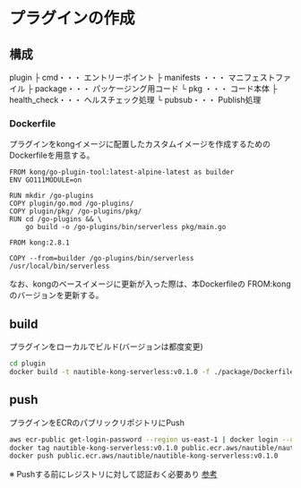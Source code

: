 # プラグインの作成

## 構成

plugin
├ cmd・・・ エントリーポイント
├ manifests ・・・ マニフェストファイル
├ package・・・ パッケージング用コード
└ pkg ・・・ コード本体
   ├ health_check・・・ ヘルスチェック処理
   └ pubsub・・・ Publish処理

### Dockerfile

プラグインをkongイメージに配置したカスタムイメージを作成するためのDockerfileを用意する。

```docker
FROM kong/go-plugin-tool:latest-alpine-latest as builder
ENV GO111MODULE=on

RUN mkdir /go-plugins
COPY plugin/go.mod /go-plugins/
COPY plugin/pkg/ /go-plugins/pkg/
RUN cd /go-plugins && \
    go build -o /go-plugins/bin/serverless pkg/main.go

FROM kong:2.8.1

COPY --from=builder /go-plugins/bin/serverless /usr/local/bin/serverless
```

なお、kongのベースイメージに更新が入った際は、本Dockerfileの FROM:kongのバージョンを更新する。

## build

プラグインをローカルでビルド(バージョンは都度変更)

```bash
cd plugin
docker build -t nautible-kong-serverless:v0.1.0 -f ./package/Dockerfile .
```

## push

プラグインをECRのパブリックリポジトリにPush

```bash
aws ecr-public get-login-password --region us-east-1 | docker login --username AWS --password-stdin public.ecr.aws/nautible-kong-serverless
docker tag nautible-kong-serverless:v0.1.0 public.ecr.aws/nautible/nautible-kong-serverless:v0.1.0
docker push public.ecr.aws/nautible/nautible-kong-serverless:v0.1.0
```

※ Pushする前にレジストリに対して認証おく必要あり [参考](https://docs.aws.amazon.com/ja_jp/AmazonECR/latest/userguide/getting-started-cli.html)